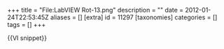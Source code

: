 +++
title = "File:LabVIEW Rot-13.png"
description = ""
date = 2012-01-24T22:53:45Z
aliases = []
[extra]
id = 11297
[taxonomies]
categories = []
tags = []
+++

{{VI snippet}}
